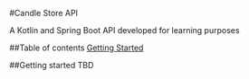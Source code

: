 #Candle Store API


A Kotlin and Spring Boot API developed for learning purposes

##Table of contents
[Getting Started](#desc)

<a name="desc"></a>
##Getting started
TBD

